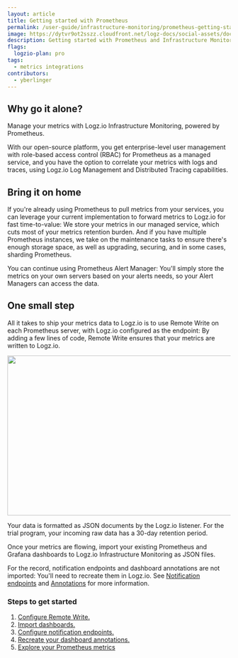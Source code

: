 ```yaml
---
layout: article
title: Getting started with Prometheus 
permalink: /user-guide/infrastructure-monitoring/prometheus-getting-started.html
image: https://dytvr9ot2sszz.cloudfront.net/logz-docs/social-assets/docs-social.jpg
description: Getting started with Prometheus and Infrastructure Monitoring
flags:
  logzio-plan: pro
tags:
  - metrics integrations
contributors:
  - yberlinger
---
```


## Why go it alone? 
Manage your metrics with Logz.io Infrastructure Monitoring, powered by Prometheus.  

With our open-source platform, you get enterprise-level user management with role-based access control (RBAC) for Prometheus as a managed service, and you have the option to correlate your metrics with logs and traces, using Logz.io Log Management and Distributed Tracing capabilities. 

## Bring it on home
If you're already using Prometheus to pull metrics from your services, you can leverage your current implementation to forward metrics to Logz.io for fast time-to-value: We store your metrics in our managed service, which cuts most of your metrics retention burden. And if you have multiple Prometheus instances, we take on the maintenance tasks to ensure there's enough storage space, as well as upgrading, securing, and in some cases, sharding Prometheus.

You can continue using Prometheus Alert Manager: You'll simply store the metrics on your own servers based on your alerts needs, so your Alert Managers can access the data.

## One small step
All it takes to ship your metrics data to Logz.io is to use Remote Write on each Prometheus server, with Logz.io configured as the endpoint: By adding a few lines of code, Remote Write ensures that your metrics are written to Logz.io. 

<p><a href="https://logz.io/learn/getting-started-prometheus-as-a-service/?wvideo=w2lic9vv1z" target="_blank"><img src="https://dytvr9ot2sszz.cloudfront.net/logz-docs/videos/prom-as-a-service-w2lic9vv1z.png" width="640" height="360" style="width: 640px; height: 360px;"></a></p><p><a href="https://logz.io/learn/getting-started-prometheus-as-a-service/?wvideo=w2lic9vv1z"></a></p>

<!-- <iframe width="560" height="315" src="https://fast.wistia.com/embed/iframe/w2lic9vv1z" frameborder="0" allow="accelerometer; autoplay; clipboard-write; encrypted-media; gyroscope; picture-in-picture" allowfullscreen></iframe> -->


Your data is formatted as JSON documents by the Logz.io listener. 
For the trial program, your incoming raw data has a 30-day retention period. 

Once your metrics are flowing, import your existing Prometheus and Grafana dashboards to Logz.io Infrastructure Monitoring as JSON files.  

For the record, notification endpoints and dashboard annotations are not imported: You'll need to recreate them in Logz.io.  See [Notification endpoints](/user-guide/integrations/endpoints.html) and [Annotations](/user-guide/infrastructure-monitoring/annotations/) for more information.


### Steps to get started
1. <a href ="/user-guide/infrastructure-monitoring/prometheus-remote-write#configuring-remote-write-to-logzio)"  target="_blank">Configure Remote Write. 
1. [Import dashboards.](/user-guide/infrastructure-monitoring/prometheus-importing-dashbds)
1. [Configure notification endpoints.](/user-guide/integrations/endpoints.html)
1. [Recreate your dashboard annotations.](/user-guide/infrastructure-monitoring/annotations/)
1. [Explore your Prometheus metrics](/user-guide/infrastructure-monitoring/metrics-explore-prometheus/)




<!-- 
1. Highlight the value: 
Hosted, managed & enterprise grade - Secured, user management etc..
Full system view
Long retention (Will be coming later)
Integrated to the logs management and tracing. 

2. Highlight the simplicity in shipping the metrics as well what it means on their environment:  - They will be able to reduce their retention.
implication from resource standpoint : It will require more CPU and memory
 -->
